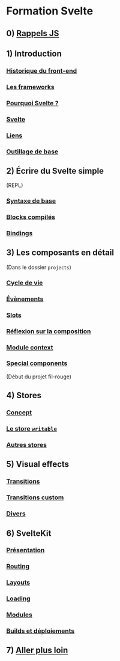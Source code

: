 # Formation Svelte

## 0) [Rappels JS](./contenus/0_reminders/0-1_index.md)


## 1) Introduction

### [Historique du front-end](./contenus/1_intro/1-1_history.md)

### [Les frameworks](./contenus/1_intro/1-2_frameworks.md)

### [Pourquoi Svelte ?](./contenus/1_intro/1-3_why_svelte.md)

### [Svelte](./contenus/1_intro/1-4_svelte.md)

### [Liens](./contenus/1_intro/1-5_links.md)

### [Outillage de base](./contenus/1_intro/1-6_tools.md)


## 2) Écrire du Svelte simple

(REPL)

### [Syntaxe de base](./contenus/2_syntax/2-1_bases.md)

### [Blocks compilés](./contenus/2_syntax/2-2_blocks.md)

### [Bindings](./contenus/2_syntax/2-3_bindings.md)


## 3) Les composants en détail

(Dans le dossier `projects`)

### [Cycle de vie](./contenus/3_components/3-1_lifecycle.md)

### [Évènements](./contenus/3_components/3-2_events.md)

### [Slots](./contenus/3_components/3-3_slots.md)

### [Réflexion sur la composition](./contenus/3_components/3-4_composition.md)

### [Module context](./contenus/3_components/3-5_context_module.md)

### [Special components](./contenus/3_components/3-6_special.md)

(Début du projet fil-rouge)

## 4) Stores

### [Concept](./contenus/4_stores/4-1_concept.md)

### [Le store `writable`](./contenus/4_stores/4-2_writable.md)

### [Autres stores](./contenus/4_stores/4-3_other.md)


## 5) Visual effects

### [Transitions](./contenus/5_visual/5-1_transitions.md)

### [Transitions custom](./contenus/5_visual/5-2_custom.md)

### [Divers](./contenus/5_visual/5-3_misc.md)


## 6) SvelteKit

### [Présentation](./contenus/6_svelte-kit/6-1_intro.md)

### [Routing](./contenus/6_svelte-kit/6-2_routing.md)

### [Layouts](./contenus/6_svelte-kit/6-3_layouts.md)

### [Loading](./contenus/6_svelte-kit/6-4_loading.md)

### [Modules](./contenus/6_svelte-kit/6-5_modules.md)

### [Builds et déploiements](./contenus/6_svelte-kit/6-6-build_and_deploy.md)


## 7) [Aller plus loin](./contenus/7_beyond/7-1_index.md)
